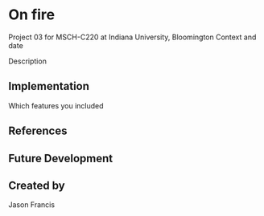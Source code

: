 # On fire
Project 03 for MSCH-C220 at Indiana University, Bloomington
Context and date

Description


## Implementation
Which features you included

## References


## Future Development


## Created by
Jason Francis
